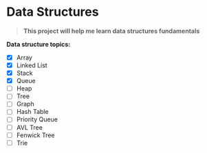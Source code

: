 # Data Structures

> **This project will help me learn data structures fundamentals**

**Data structure topics:**
- [x] Array
- [x] Linked List
- [x] Stack
- [x] Queue
- [ ] Heap
- [ ] Tree
- [ ] Graph
- [ ] Hash Table
- [ ] Priority Queue
- [ ] AVL Tree
- [ ] Fenwick Tree
- [ ] Trie
